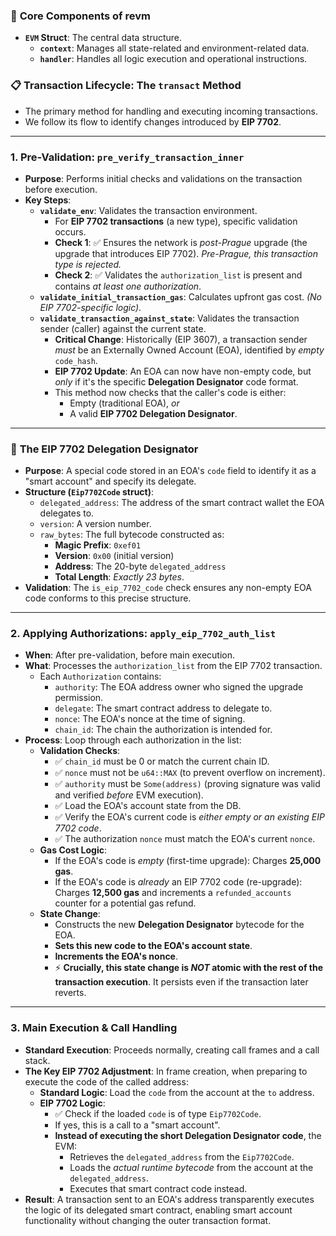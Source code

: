 ### 🔧 **Core Components of revm**
*   **`EVM` Struct**: The central data structure.
    *   **`context`**: Manages all state-related and environment-related data.
    *   **`handler`**: Handles all logic execution and operational instructions.

### 📋 **Transaction Lifecycle: The `transact` Method**
*   The primary method for handling and executing incoming transactions.
*   We follow its flow to identify changes introduced by **EIP 7702**.

---

### 1. **Pre-Validation: `pre_verify_transaction_inner`**
*   **Purpose**: Performs initial checks and validations on the transaction before execution.
*   **Key Steps**:
    *   **`validate_env`**: Validates the transaction environment.
        *   For **EIP 7702 transactions** (a new type), specific validation occurs.
        *   **Check 1**: ✅ Ensures the network is *post-Prague* upgrade (the upgrade that introduces EIP 7702). *Pre-Prague, this transaction type is rejected.*
        *   **Check 2**: ✅ Validates the `authorization_list` is present and contains *at least one authorization*.
    *   **`validate_initial_transaction_gas`**: Calculates upfront gas cost. *(No EIP 7702-specific logic)*.
    *   **`validate_transaction_against_state`**: Validates the transaction sender (caller) against the current state.
        *   **Critical Change**: Historically (EIP 3607), a transaction sender *must* be an Externally Owned Account (EOA), identified by *empty* `code_hash`.
        *   **EIP 7702 Update**: An EOA can now have non-empty code, but *only* if it's the specific **Delegation Designator** code format.
        *   This method now checks that the caller's code is either:
            *   Empty (traditional EOA), *or*
            *   A valid **EIP 7702 Delegation Designator**.

---

### 🧬 **The EIP 7702 Delegation Designator**
*   **Purpose**: A special code stored in an EOA's `code` field to identify it as a "smart account" and specify its delegate.
*   **Structure (`Eip7702Code` struct)**:
    *   `delegated_address`: The address of the smart contract wallet the EOA delegates to.
    *   `version`: A version number.
    *   `raw_bytes`: The full bytecode constructed as:
        *   **Magic Prefix**: `0xef01`
        *   **Version**: `0x00` (initial version)
        *   **Address**: The 20-byte `delegated_address`
        *   **Total Length**: *Exactly 23 bytes*.
*   **Validation**: The `is_eip_7702_code` check ensures any non-empty EOA code conforms to this precise structure.

---

### 2. **Applying Authorizations: `apply_eip_7702_auth_list`**
*   **When**: After pre-validation, before main execution.
*   **What**: Processes the `authorization_list` from the EIP 7702 transaction.
    *   Each `Authorization` contains:
        *   `authority`: The EOA address owner who signed the upgrade permission.
        *   `delegate`: The smart contract address to delegate to.
        *   `nonce`: The EOA's nonce at the time of signing.
        *   `chain_id`: The chain the authorization is intended for.
*   **Process**: Loop through each authorization in the list:
    *   **Validation Checks**:
        *   ✅ `chain_id` must be 0 or match the current chain ID.
        *   ✅ `nonce` must not be `u64::MAX` (to prevent overflow on increment).
        *   ✅ `authority` must be `Some(address)` (proving signature was valid and verified *before* EVM execution).
        *   ✅ Load the EOA's account state from the DB.
        *   ✅ Verify the EOA's current code is *either empty or an existing EIP 7702 code*.
        *   ✅ The authorization `nonce` must match the EOA's current `nonce`.
    *   **Gas Cost Logic**:
        *   If the EOA's code is *empty* (first-time upgrade): Charges **25,000 gas**.
        *   If the EOA's code is *already* an EIP 7702 code (re-upgrade): Charges **12,500 gas** and increments a `refunded_accounts` counter for a potential gas refund.
    *   **State Change**:
        *   Constructs the new **Delegation Designator** bytecode for the EOA.
        *   **Sets this new code to the EOA's account state**.
        *   **Increments the EOA's nonce**.
        *   ⚡ **Crucially, this state change is *NOT* atomic with the rest of the transaction execution**. It persists even if the transaction later reverts.

---

### 3. **Main Execution & Call Handling**
*   **Standard Execution**: Proceeds normally, creating call frames and a call stack.
*   **The Key EIP 7702 Adjustment**: In frame creation, when preparing to execute the code of the called address:
    *   **Standard Logic**: Load the `code` from the account at the `to` address.
    *   **EIP 7702 Logic**:
        *   ✅ Check if the loaded `code` is of type `Eip7702Code`.
        *   If yes, this is a call to a "smart account".
        *   **Instead of executing the short Delegation Designator code**, the EVM:
            *   Retrieves the `delegated_address` from the `Eip7702Code`.
            *   Loads the *actual runtime bytecode* from the account at the `delegated_address`.
            *   Executes that smart contract code instead.
*   **Result**: A transaction sent to an EOA's address transparently executes the logic of its delegated smart contract, enabling smart account functionality without changing the outer transaction format.